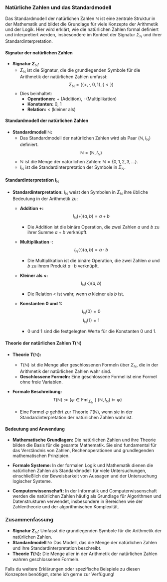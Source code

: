 ### Natürliche Zahlen und das Standardmodell

Das Standardmodell der natürlichen Zahlen $\mathbb{N}$ ist eine zentrale Struktur in der Mathematik und bildet die Grundlage für viele Konzepte der Arithmetik und der Logik. Hier wird erklärt, wie die natürlichen Zahlen formal definiert und interpretiert werden, insbesondere im Kontext der Signatur $\Sigma_{\mathbb{N}}$ und ihrer Standardinterpretation.

#### Signatur der natürlichen Zahlen

- **Signatur $\Sigma_{\mathbb{N}}$:** 
  - $\Sigma_{\mathbb{N}}$ ist die Signatur, die die grundlegenden Symbole für die Arithmetik der natürlichen Zahlen umfasst:
    $$ \Sigma_{\mathbb{N}} = (\{+, \cdot, 0, 1\}, \{<\}) $$
  - Dies beinhaltet:
    - **Operationen:** $+$ (Addition), $\cdot$ (Multiplikation)
    - **Konstanten:** $0$, $1$
    - **Relation:** $<$ (kleiner als)

#### Standardmodell der natürlichen Zahlen

- **Standardmodell $\mathbb{N}$:**
  - Das Standardmodell der natürlichen Zahlen wird als Paar $(\mathbb{N}, I_{\mathbb{N}})$ definiert.
    $$ \mathbb{N} = (\mathbb{N}, I_{\mathbb{N}}) $$
  - $\mathbb{N}$ ist die Menge der natürlichen Zahlen: $\mathbb{N} = \{0, 1, 2, 3, \ldots\}$.
  - $I_{\mathbb{N}}$ ist die Standardinterpretation der Symbole in $\Sigma_{\mathbb{N}}$.

#### Standardinterpretation $I_{\mathbb{N}}$

- **Standardinterpretation:** $I_{\mathbb{N}}$ weist den Symbolen in $\Sigma_{\mathbb{N}}$ ihre übliche Bedeutung in der Arithmetik zu:

  - **Addition $+$:**
    $$ I_{\mathbb{N}}(+)(a, b) = a + b $$
    - Die Addition ist die binäre Operation, die zwei Zahlen $a$ und $b$ zu ihrer Summe $a + b$ verknüpft.

  - **Multiplikation $\cdot$:**
    $$ I_{\mathbb{N}}(\cdot)(a, b) = a \cdot b $$
    - Die Multiplikation ist die binäre Operation, die zwei Zahlen $a$ und $b$ zu ihrem Produkt $a \cdot b$ verknüpft.

  - **Kleiner als $<$:**
    $$ I_{\mathbb{N}}(<)(a, b) $$
    - Die Relation $<$ ist wahr, wenn $a$ kleiner als $b$ ist.

  - **Konstanten 0 und 1:**
    $$ I_{\mathbb{N}}(0) = 0 $$
    $$ I_{\mathbb{N}}(1) = 1 $$
    - $0$ und $1$ sind die festgelegten Werte für die Konstanten $0$ und $1$.

#### Theorie der natürlichen Zahlen $T(\mathbb{N})$

- **Theorie $T(\mathbb{N})$:**
  - $T(\mathbb{N})$ ist die Menge aller geschlossenen Formeln über $\Sigma_{\mathbb{N}}$, die in der Arithmetik der natürlichen Zahlen wahr sind.
  - **Geschlossene Formeln:** Eine geschlossene Formel ist eine Formel ohne freie Variablen.

- **Formale Beschreibung:**
  $$ T(\mathbb{N}) := \{\varphi \in \text{Fml}_{\Sigma_{\mathbb{N}}} \mid (\mathbb{N}, I_{\mathbb{N}}) \models \varphi \} $$
  - Eine Formel $\varphi$ gehört zur Theorie $T(\mathbb{N})$, wenn sie in der Standardinterpretation der natürlichen Zahlen wahr ist.

#### Bedeutung und Anwendung

- **Mathematische Grundlagen:** Die natürlichen Zahlen und ihre Theorie bilden die Basis für die gesamte Mathematik. Sie sind fundamental für das Verständnis von Zahlen, Rechenoperationen und grundlegenden mathematischen Prinzipien.
  
- **Formale Systeme:** In der formalen Logik und Mathematik dienen die natürlichen Zahlen als Standardmodell für viele Untersuchungen, einschließlich der Beweisbarkeit von Aussagen und der Untersuchung logischer Systeme.

- **Computerwissenschaft:** In der Informatik und Computerwissenschaft werden die natürlichen Zahlen häufig als Grundlage für Algorithmen und Datenstrukturen verwendet, insbesondere in Bereichen wie der Zahlentheorie und der algorithmischen Komplexität.

### Zusammenfassung

- **Signatur $\Sigma_{\mathbb{N}}$:** Umfasst die grundlegenden Symbole für die Arithmetik der natürlichen Zahlen.
- **Standardmodell $\mathbb{N}$:** Das Modell, das die Menge der natürlichen Zahlen und ihre Standardinterpretation beschreibt.
- **Theorie $T(\mathbb{N})$:** Die Menge aller in der Arithmetik der natürlichen Zahlen wahren geschlossenen Formeln.

Falls du weitere Erklärungen oder spezifische Beispiele zu diesen Konzepten benötigst, stehe ich gerne zur Verfügung!

